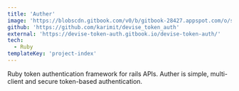 ```yaml
---
title: 'Auther'
image: 'https://blobscdn.gitbook.com/v0/b/gitbook-28427.appspot.com/o/spaces%2F-L9vQNRBNEYkwzEL3fSh%2Favatar.png?generation=1523562941742335&alt=media'
github: 'https://github.com/karimit/devise_token_auth'
external: 'https://devise-token-auth.gitbook.io/devise-token-auth/'
tech:
  - Ruby
templateKey: 'project-index'
---
```


Ruby token authentication framework for rails APIs.
Auther is simple, multi-client and secure token-based authentication.